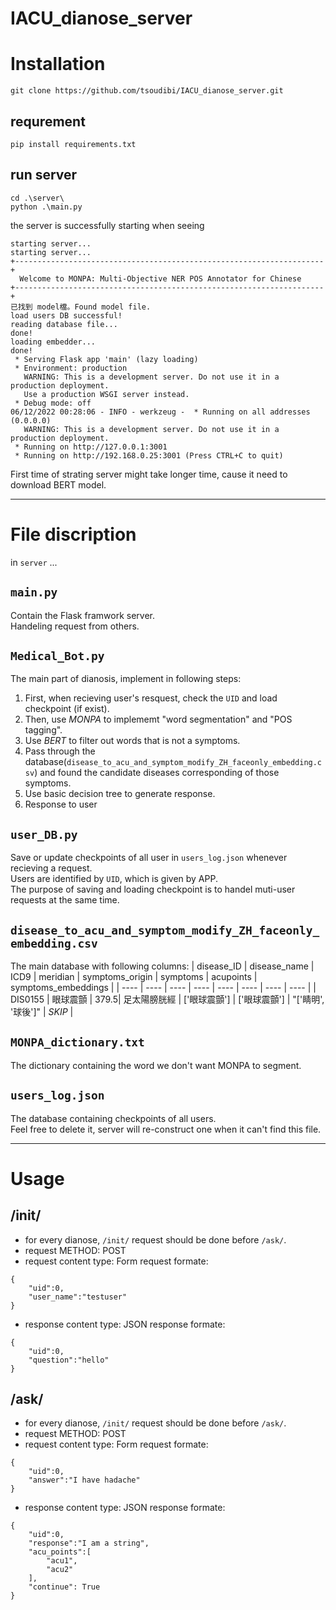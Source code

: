 # IACU_dianose_server 


# Installation
`git clone https://github.com/tsoudibi/IACU_dianose_server.git` 

## requrement
`pip install requirements.txt`

## run server
```
cd .\server\
python .\main.py
```
the server is successfully starting when seeing
```
starting server...
starting server...
+---------------------------------------------------------------------+
  Welcome to MONPA: Multi-Objective NER POS Annotator for Chinese
+---------------------------------------------------------------------+
已找到 model檔。Found model file.
load users DB successful!
reading database file...
done!
loading embedder...
done!
 * Serving Flask app 'main' (lazy loading)
 * Environment: production
   WARNING: This is a development server. Do not use it in a production deployment.
   Use a production WSGI server instead.
 * Debug mode: off
06/12/2022 00:28:06 - INFO - werkzeug -  * Running on all addresses (0.0.0.0)
   WARNING: This is a development server. Do not use it in a production deployment.
 * Running on http://127.0.0.1:3001
 * Running on http://192.168.0.25:3001 (Press CTRL+C to quit)
```
First time of strating server might take longer time, cause it need to download BERT model.

-----------------------
# File discription
in `server` ...

## `main.py` 
Contain the Flask framwork server.<br>
Handeling request from others.

## `Medical_Bot.py`
The main part of dianosis, implement in following steps:
1. First, when recieving user's resquest, check the `UID` and load checkpoint (if exist).
2. Then, use $MONPA$ to implememt "word segmentation" and "POS tagging".
3. Use $BERT$ to filter out words that is not a symptoms.
4. Pass through the database(`disease_to_acu_and_symptom_modify_ZH_faceonly_embedding.csv`) and found the candidate diseases corresponding of those symptoms.
5. Use basic decision tree to generate response.
6. Response to user

## `user_DB.py`
Save or update checkpoints of all user in `users_log.json` whenever recieving a request.<br>
Users are identified by `UID`, which is given by APP.<br>
The purpose of saving and loading checkpoint is to handel muti-user requests at the same time. 

## `disease_to_acu_and_symptom_modify_ZH_faceonly_embedding.csv`
The main database with following columns:
| disease_ID | disease_name | ICD9 | meridian | symptoms_origin | symptoms | acupoints | symptoms_embeddings |
| ----       | ----         | ---- | ----     | ----            | ----     | ----      | ----                |
| DIS0155    | 眼球震顫    | 379.5| 足太陽膀胱經 | ['眼球震顫'] | ['眼球震顫'] | "['睛明', '球後']" | $SKIP$ |

## `MONPA_dictionary.txt`
The dictionary containing the word we don't want MONPA to segment.

## `users_log.json`
The database containing checkpoints of all users.<br>
Feel free to delete it, server will re-construct one when it can't find this file.

-----------------------
# Usage
## /init/
* for every dianose, `/init/` request should be done before `/ask/`.
* request METHOD: POST
* request content type: Form
request formate:
```
{
    "uid":0,
    "user_name":"testuser"
}
```
* response content type: JSON
response formate:
```
{
    "uid":0,
    "question":"hello"
}
```

## /ask/
* for every dianose, `/init/` request should be done before `/ask/`.
* request METHOD: POST
* request content type: Form
request formate:
```
{
    "uid":0,
    "answer":"I have hadache"
}
```
* response content type: JSON
response formate:
```
{
    "uid":0,
    "response":"I am a string", 
    "acu_points":[
        "acu1",
        "acu2"
    ], 
    "continue": True
}
```
